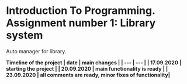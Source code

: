 # Introduction To Programming. Assignment number 1: Library system

Auto manager for library.

<b> Timeline of the project
| date | main changes |
| --- | --- |
| 17.09.2020 | starting the project |
| 20.09.2020 | main functionality is ready | 
| 23.09.2020 | all comments are ready, minor fixes of functionality| 
